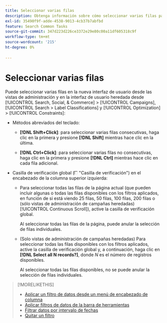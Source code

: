 ```yaml
---
title: Seleccionar varias filas
description: Obtenga información sobre cómo seleccionar varias filas para poder realizar la misma acción en todas ellas.
exl-id: 35490f9f-adde-4538-9013-4cb37b7abfbd
feature: Search Common Tasks
source-git-commit: 347d223d226ce3372e29e80c00a11df605318c9f
workflow-type: tm+mt
source-wordcount: '215'
ht-degree: 0%

---
```


# Seleccionar varias filas

Puede seleccionar varias filas en la nueva interfaz de usuario desde las vistas de administración y en la interfaz de usuario heredada desde [!UICONTROL Search, Social, & Commerce] > [!UICONTROL Campaigns], [!UICONTROL Search > Label Classifications] y [!UICONTROL Optimization] > [!UICONTROL Constraints]:

* Métodos abreviados del teclado:

   * **[!DNL Shift+Click]**: para seleccionar varias filas consecutivas, haga clic en la primera y presione **[!DNL Shift]** mientras hace clic en la última.

   * **[!DNL Ctrl+Click]**: para seleccionar varias filas no consecutivas, haga clic en la primera y presione **[!DNL Ctrl]** mientras hace clic en cada fila adicional.

* Casilla de verificación global (![Casilla de verificación](/help/search-social-commerce/assets/check-box.png) &quot;Casilla de verificación&quot;) en el encabezado de la columna superior izquierda:

   * Para seleccionar todas las filas de la página actual (que pueden incluir algunas o todas las filas disponibles con los filtros aplicados, en función de si está viendo 25 filas, 50 filas, 100 filas, 200 filas o (sólo vistas de administración de campañas heredadas) [!UICONTROL Continuous Scroll]), active la casilla de verificación global.

     Al seleccionar todas las filas de la página, puede anular la selección de filas individuales.

   * (Solo vistas de administración de campañas heredadas) Para seleccionar todas las filas disponibles con los filtros aplicados, active la casilla de verificación global y, a continuación, haga clic en **[!DNL Select all N records?]**, donde *N* es el número de registros disponibles.

     Al seleccionar todas las filas disponibles, no se puede anular la selección de filas individuales.

>[!MORELIKETHIS]
>
>* [Aplicar un filtro de datos desde un menú de encabezado de columna](../data-views/ad-hoc-settings/column-filter-apply-from-column-heading.md)
>* [Aplicar filtros de datos de la barra de herramientas](../data-views/ad-hoc-settings/column-filter-apply-from-toolbar.md)
>* [Filtrar datos por intervalo de fechas](../data-views/ad-hoc-settings/date-filter.md)
>* [Quitar un filtro](../data-views/ad-hoc-settings/column-filter-remove.md)
